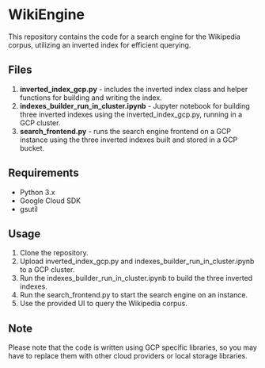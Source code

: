 # WikiEngine
This repository contains the code for a search engine for the Wikipedia corpus, utilizing an inverted index for efficient querying.

## Files
1. **inverted_index_gcp.py** - includes the inverted index class and helper functions for building and writing the index.
2. **indexes_builder_run_in_cluster.ipynb** - Jupyter notebook for building three inverted indexes using the inverted_index_gcp.py, running in a GCP cluster.
3. **search_frontend.py** - runs the search engine frontend on a GCP instance using the three inverted indexes built and stored in a GCP bucket.

## Requirements
* Python 3.x
* Google Cloud SDK
* gsutil

## Usage
1. Clone the repository.
2. Upload inverted_index_gcp.py and indexes_builder_run_in_cluster.ipynb to a GCP cluster.
3. Run the indexes_builder_run_in_cluster.ipynb to build the three inverted indexes.
4. Run the search_frontend.py to start the search engine on an instance.
5. Use the provided UI to query the Wikipedia corpus.

## Note

Please note that the code is written using GCP specific libraries, so you may have to replace them with other cloud providers or local storage libraries.
